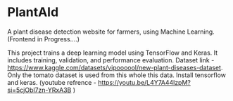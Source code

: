 # PlantAId
A plant disease detection website for farmers, using Machine Learning. (Frontend in Progress....)



This project trains a deep learning model using TensorFlow and Keras. It includes training, validation, and performance evaluation.
Dataset link - https://www.kaggle.com/datasets/vipoooool/new-plant-diseases-dataset.
Only the tomato dataset is used from this whole this data.
Install tensorflow and keras. (youtube refrence - https://youtu.be/L4Y7A44lzpM?si=5cjObl7zn-YRxA3B )

